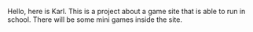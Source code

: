 Hello, here is Karl.
This is a project about a game site that is able to run in school.
There will be some mini games inside the site.